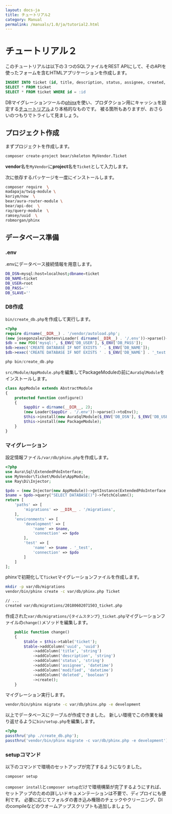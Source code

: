 ```yaml
---
layout: docs-ja
title: チュートリアル2
category: Manual
permalink: /manuals/1.0/ja/tutorial2.html
---
```

# チュートリアル２

このチュートリアルは以下の３つのSQLファイルをREST APIにして、そのAPIを使ったフォームを含むHTMLアプリケーションを作成します。

```sql
INSERT INTO ticket (id, title, description, status, assignee, created, updated) VALUES (:id, :title, :description, :status, :assignee, :created, :updated)
SELECT * FROM ticket
SELECT * FROM ticket WHERE id = :id
```

DBマイグレーションツールの[phinx](https://phinx.org/)を使い、プロダクション用にキャッシュを設定する[チュートリアル](/manuals/1.0/ja/tutorial.html)より本格的なものです。
被る箇所もありますが、おさらいのつもりでトライして見ましょう。

## プロジェクト作成

まずプロジェクトを作成します。

```bash
composer create-project bear/skeleton MyVendor.Ticket
```
**vendor**名を`MyVendor`に**project**名を`Ticket`として入力します。

次に依存するパッケージを一度にインストールします。

```bash
composer require  \
madapaja/twig-module \
koriym/now  \
bear/aura-router-module \
bear/api-doc  \
ray/query-module  \
ramsey/uuid  \
robmorgan/phinx
```

## データベース準備

### .env

.envにデータベース接続情報を用意します。

```bash
DB_DSN=mysql:host=localhost;dbname=ticket
DB_NAME=ticket
DB_USER=root
DB_PASS=''
DB_SLAVE=''
```

### DB作成

`bin/create_db.php`を作成して実行します。

```php
<?php
require dirname(__DIR__) . '/vendor/autoload.php';
(new josegonzalez\Dotenv\Loader( dirname(__DIR__) . '/.env'))->parse()->toEnv();
$db = new PDO('mysql:', $_ENV['DB_USER'], $_ENV['DB_PASS']);
$db->exec('CREATE DATABASE IF NOT EXISTS ' . $_ENV['DB_NAME']);
$db->exec('CREATE DATABASE IF NOT EXISTS ' . $_ENV['DB_NAME'] . '_test');
```

```php
php bin/create_db.php
```

`src/Module/AppModule.php`を編集してPackageModuleの前に`AuraSqlModule`をインストールします。

```php
class AppModule extends AbstractModule
{
    protected function configure()
    {
        $appDir = dirname(__DIR__, 2);
        (new Loader($appDir . '/.env'))->parse()->toEnv();
        $this->install(new AuraSqlModule($_ENV['DB_DSN'], $_ENV['DB_USER'], $_ENV['DB_PASS'], $_ENV['DB_SLAVE'])); // <-- this
        $this->install(new PackageModule);
    }
}
```

### マイグレーション

設定情報ファイル`/var/db/phinx.php`を作成します。

```php
<?php
use Aura\Sql\ExtendedPdoInterface;
use MyVendor\Ticket\Module\AppModule;
use Ray\Di\Injector;

$pdo = (new Injector(new AppModule))->getInstance(ExtendedPdoInterface::class);
$name = $pdo->query("SELECT DATABASE()")->fetchColumn();
return [
    'paths' => [
        'migrations' => __DIR__ . '/migrations',
    ],
    'environments' => [
        'development' => [
            'name' => $name,
            'connection' => $pdo
        ],
        'test' => [
            'name' => $name . '_test',
            'connection' => $pdo
        ]
    ]
];

```

phinxで初期化して`Ticket`マイグレーションファイルを作成します。

```bash
mkdir -p var/db/migrations
vendor/bin/phinx create -c var/db/phinx.php Ticket
```

```bash
// ...
created var/db/migrations/20180602071503_ticket.php
```
作成された`var/db/migrations/{タイムスタンプ}_ticket.php`マイグレーションファイルの`change()`メソッドを編集します。

```php
    public function change()
    {
        $table = $this->table('ticket');
        $table->addColumn('uuid', 'uuid')
            ->addColumn('title', 'string')
            ->addColumn('description', 'string')
            ->addColumn('status', 'string')
            ->addColumn('assignee', 'datetime')
            ->addColumn('modified', 'datetime')
            ->addColumn('deleted', 'boolean')
            ->create();
    }
```


マイグレーション実行します。

```bash
vendor/bin/phinx migrate -c var/db/phinx.php -e development
```

以上でデータベースにテーブルが作成できました。
新しい環境でこの作業を繰り返せるように`bin/setup.php`を編集します。

```php
<?php
passthru('php ./create_db.php');
passthru('vendor/bin/phinx migrate -c var/db/phinx.php -e development');
```

### setupコマンド

以下のコマンドで環境のセットアップが完了するようになりました。

```bash
composer setup
```
`composer install`と`composer setup`だけで環境構築が完了するようにすれば、セットアップのための詳しいドキュメンテーションは不要で、ディプロイにも便利です。
必要に応じてフォルダの書き込み権限のチェックやクリーニング、DIのcompileなどのウオームアップスクリプトも追加しましょう。

